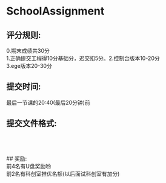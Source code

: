 # SchoolAssignment
## 评分规则:<br>
0.期末成绩共30分<br>
1.正确提交工程得10分基础分，迟交扣5分。2.控制台版本10-20分<br>
3.ege版本20-30分<br>

## 提交时间:<br>
最后一节课的20:40(最后20分钟)前<br>

## 提交文件格式:<br>
<br>
<br>
<br>
## 奖励:<br>
前4名有U盘奖励哟<br>
前2名有科创室推优名额(以后面试科创室有加分)
